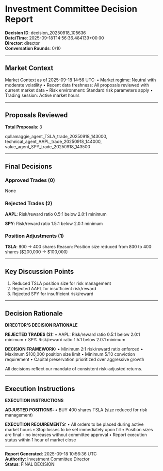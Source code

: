 # Investment Committee Decision Report

**Decision ID**: decision_20250918_105636  
**Date/Time**: 2025-09-18T14:56:36.484139+00:00  
**Director**: director  
**Conversation Rounds**: 0/10  

---

## Market Context

Market Context as of 2025-09-18 14:56 UTC:
• Market regime: Neutral with moderate volatility
• Recent data freshness: All proposals reviewed with current market data
• Risk environment: Standard risk parameters apply
• Trading session: Active market hours

---

## Proposals Reviewed

**Total Proposals**: 3

qullamaggie_agent_TSLA_trade_20250918_143000, technical_agent_AAPL_trade_20250918_144000, value_agent_SPY_trade_20250918_143500

---

## Final Decisions

### Approved Trades (0)

None

### Rejected Trades (2)

**AAPL**: Risk/reward ratio 0.5:1 below 2.0:1 minimum

**SPY**: Risk/reward ratio 1.5:1 below 2.0:1 minimum



### Position Adjustments (1)

**TSLA**: 800 → 400 shares
Reason: Position size reduced from 800 to 400 shares ($200,000 -> $100,000)



---

## Key Discussion Points

1. Reduced TSLA position size for risk management
2. Rejected AAPL for insufficient risk/reward
3. Rejected SPY for insufficient risk/reward


---

## Decision Rationale

**DIRECTOR'S DECISION RATIONALE**

**REJECTED TRADES (2):**
• AAPL: Risk/reward ratio 0.5:1 below 2.0:1 minimum
• SPY: Risk/reward ratio 1.5:1 below 2.0:1 minimum

**DECISION FRAMEWORK:**
• Minimum 2:1 risk/reward ratio enforced
• Maximum $100,000 position size limit
• Minimum 5/10 conviction requirement
• Capital preservation prioritized over aggressive growth

All decisions reflect our mandate of consistent risk-adjusted returns.

---

## Execution Instructions

**EXECUTION INSTRUCTIONS**

**ADJUSTED POSITIONS:**
• BUY 400 shares TSLA (size reduced for risk management)

**EXECUTION REQUIREMENTS:**
• All orders to be placed during active market hours
• Stop losses to be set immediately upon fill
• Position sizes are final - no increases without committee approval
• Report execution status within 1 hour of market close


---

**Report Generated**: 2025-09-18 10:56:36 UTC  
**Authority**: Investment Committee Director  
**Status**: FINAL DECISION  
